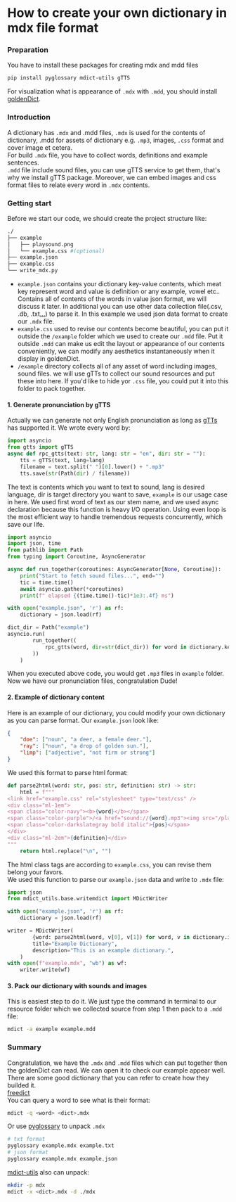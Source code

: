 # How to create your own dictionary in mdx file format

### Preparation
You have to install these packages for creating mdx and mdd files
```sh
pip install pyglossary mdict-utils gTTS 
```
For visualization what is appearance of `.mdx` with `.mdd`, you should install [goldenDict](https://github.com/goldendict/goldendict).
### Introduction
A dictionary has `.mdx` and .mdd files, `.mdx` is used for the contents of dictionary, .mdd for assets of dictionary e.g. `.mp3`, images, `.css` format and cover image et cetera.\
For build `.mdx` file, you have to collect words, definitions and example sentences.\
`.mdd` file include sound files, you can use gTTS service to get them, that's why we install gTTS package. Moreover, we can embed images and css format files to relate every word in `.mdx` contents.
### Getting start
Before we start our code, we should create the project structure like:
```sh
./
├── example
│   ├── playsound.png
│   └── example.css #(optional)
├── example.json
├── example.css
└── write_mdx.py
```
* `example.json` contains your dictionary key-value contents, which meat key represent word and value is definition or any example, vowel etc.. Contains all of contents of the words in value json format, we will discuss it later. In additional you can use other data collection file(.csv, .db, .txt[...](https://github.com/ilius/pyglossary?tab=readme-ov-file)) to parse it. In this example we used json data format to create our `.mdx` file.
* `example.css` used to revise our contents become beautiful, you can put it outside the `/example` folder which we used to create our `.mdd` file. Put it outside `.mdd` can make us edit the layout or appearance of our contents conveniently, we can modify any aesthetics instantaneously when it display in goldenDict.
* `/example` directory collects all of any asset of word including images, sound files. we will use gTTs to collect our sound resources and put these into here. If you'd like to hide yor `.css` file, you could put it into this folder to pack together.

#### 1. Generate pronunciation by gTTS
Actually we can generate not only English pronunciation as long as [gTTs](https://gtts.readthedocs.io/en/latest/) has supported it. We wrote every word by:
```py
import asyncio
from gtts import gTTS
async def rpc_gtts(text: str, lang: str = "en", dir: str = ""):
    tts = gTTS(text, lang=lang)
    filename = text.split(" ")[0].lower() + ".mp3"
    tts.save(str(Path(dir) / filename))
```
The text is contents which you want to text to sound, lang is desired language, dir is target directory you want to save, `example` is our usage case in here. We used first word of text as our stem name, and we used async declaration because this function is heavy I/O operation. Using even loop is the most efficient way to handle tremendous requests concurrently, which save our life.
```py
import asyncio
import json, time
from pathlib import Path
from typing import Coroutine, AsyncGenerator

async def run_together(coroutines: AsyncGenerator[None, Coroutine]):
    print("Start to fetch sound files...", end="")
    tic = time.time()
    await asyncio.gather(*coroutines)
    print(f" elapsed {(time.time()-tic)*1e3:.4f} ms")

with open("example.json", 'r') as rf:
    dictionary = json.load(rf)

dict_dir = Path("example")
asyncio.run(
        run_together((
            rpc_gtts(word, dir=str(dict_dir)) for word in dictionary.keys() if not (dict_dir / f"{word}.mp3").exists()
        ))
    )
```
When you executed above code, you would get `.mp3` files in `example` folder. Now we have our pronunciation files, congratulation Dude!

#### 2. Example of dictionary content
Here is an example of our dictionary, you could modify your own dictionary as you can parse format. Our `example.json` look like:
```json
{
    "doe": ["noun", "a deer, a female deer."],
    "ray": ["noun", "a drop of golden sun."],
    "limp": ["adjective", "not firm or strong"]
}
```
We used this format to parse html format:
```py
def parse2html(word: str, pos: str, definition: str) -> str:
    html = f"""
<link href="example.css" rel="stylesheet" type="text/css" />
<div class="ml-1em">
<span class="color-navy"><b>{word}</b></span>
<span class="color-purple">/<a href="sound://{word}.mp3"><img src="/playsound.png"></a> lɪmp/ </span>
<span class="color-darkslategray bold italic">{pos}</span>
</div>
<div class="ml-2em">{definition}</div>
"""
    return html.replace("\n", "")
```
The html class tags are according to `example.css`, you can revise them belong your favors.\
We used this function to parse our `example.json` data and write to `.mdx` file:
```py
import json
from mdict_utils.base.writemdict import MDictWriter

with open("example.json", 'r') as rf:
    dictionary = json.load(rf)

writer = MDictWriter(
        {word: parse2html(word, v[0], v[1]) for word, v in dictionary.items()},
        title="Example Dictionary",
        description="This is an example dictionary.",
    )
with open(f"example.mdx", "wb") as wf:
    writer.write(wf)
``` 
#### 3. Pack our dictionary with sounds and images
This is easiest step to do it. We just type the command in terminal to our resource folder which we collected source from step 1 then pack to a `.mdd` file:
```sh
mdict -a example example.mdd
```

### Summary
Congratulation, we have the `.mdx` and `.mdd` files which can put together then the goldenDict can read. We can open it to check our example appear well.\
There are some good dictionary that you can refer to create how they builded it.\
[freedict](https://downloads.freemdict.com/%E5%B0%9A%E6%9C%AA%E6%95%B4%E7%90%86/%E9%9B%86%E5%90%88/)\
You can query a word to see what is their format:
```sh
mdict -q <word> <dict>.mdx
```
Or use [pyglossary](https://github.com/ilius/pyglossary?tab=readme-ov-file) to unpack `.mdx`
```sh
# txt format
pyglossary example.mdx example.txt
# json format
pyglossary example.mdx example.json
```
[mdict-utils](https://github.com/liuyug/mdict-utils) also can unpack:
```sh
mkdir -p mdx
mdict -x <dict>.mdx -d ./mdx
```

